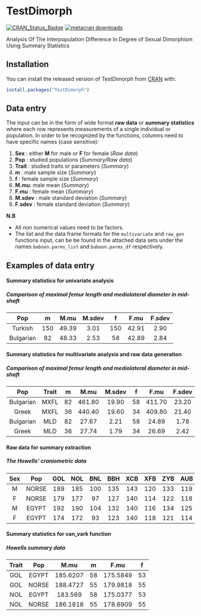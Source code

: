 # TestDimorph

<!-- badges: start -->
[![CRAN_Status_Badge](https://www.r-pkg.org/badges/version/TestDimorph)](https://cran.r-project.org/package=TestDimorph)
[![metacran downloads](https://cranlogs.r-pkg.org/badges/grand-total/TestDimorph)](https://cran.r-project.org/package=TestDimorph)
<!-- badges: end -->

Analysis Of The Interpopulation Difference In Degree of Sexual Dimorphism Using Summary Statistics

## Installation

You can install the released version of TestDimorph from [CRAN](https://CRAN.R-project.org) with:

``` r
install.packages("TestDimorph")
```

## Data entry

The input can be in the form of wide format **raw data** or **summary statistics** where each row represents measurements of a single individual or population. In order to be recognized by the functions, columns need to have specific names (case sensitive):


1. **Sex** : either **M** for male or **F** for female (*Raw data*)
2. **Pop** : studied populations (*Summary/Raw data*)
3. **Trait** : studied traits or parameters (*Summary*)
4. **m** : male sample size (*Summary*)
5. **f** : female sample size (*Summary*)
6. **M.mu**: male mean (*Summary*)
7. **F.mu** : female mean (*Summary*)
8. **M.sdev** : male standard deviation (*Summary*)
9. **F.sdev** : female standard deviation (*Summary*)

**N.B**

* All non numerical values need to be factors.
* The list and the data frame formats for the `multivariate` and `raw_gen` functions input, can be be found in the attached data sets under the names `baboon.parms_list` and `baboon.parms_df` respectively.

## Examples of data entry

#### Summary statistics for univariate analysis

##### Comparison of maximal femur length and mediolateral diameter in mid-shaft


|    Pop    |  m  | M.mu  | M.sdev |  f  | F.mu  | F.sdev |
| :-------: | :-: | :---: | :----: | :-: | :---: | :----: |
|  Turkish  | 150 | 49.39 |  3.01  | 150 | 42.91 |  2.90  |
| Bulgarian | 82  | 48.33 |  2.53  | 58  | 42.89 |  2.84  |



#### Summary statistics for multivariate analysis and raw data generation

##### Comparison of maximal femur length and mediolateral diameter in mid-shaft


|    Pop    | Trait |  m  |  M.mu  | M.sdev |  f  |  F.mu  | F.sdev |
| :-------: | :---: | :-: | :----: | :----: | :-: | :----: | :----: |
| Bulgarian | MXFL  | 82  | 461.80 | 19.90  | 58  | 411.70 | 23.20  |
|   Greek   | MXFL  | 36  | 440.40 | 19.60  | 34  | 409.80 | 21.40  |
| Bulgarian |  MLD  | 82  | 27.67  |  2.21  | 58  | 24.89  |  1.78  |
|   Greek   |  MLD  | 36  | 27.74  |  1.79  | 34  | 26.69  |  2.42  |



#### Raw data for summary extraction

##### The Howells' craniometric data

| Sex |  Pop  | GOL | NOL | BNL | BBH | XCB | XFB | ZYB | AUB |
| :-: | :---: | :-: | :-: | :-: | :-: | :-: | :-: | :-: | :-: |
|  M  | NORSE | 189 | 185 | 100 | 135 | 143 | 120 | 133 | 119 |
|  F  | NORSE | 179 | 177 | 97  | 127 | 140 | 114 | 122 | 118 |
|  M  | EGYPT | 192 | 190 | 104 | 132 | 140 | 116 | 134 | 125 |
|  F  | EGYPT | 174 | 172 | 93  | 123 | 140 | 118 | 121 | 114 |


#### Summary statistics for van_vark function

##### Howells summary data

| Trait |  Pop  |   M.mu   |  m |   F.mu   |  f |
|:-----:|:-----:|:--------:|:--:|:--------:|:--:|
|  GOL  | EGYPT | 185.6207 | 58 | 175.5849 | 53 |
|  GOL  | NORSE | 188.4727 | 55 | 179.9818 | 55 |
|  NOL  | EGYPT |  183.569 | 58 | 175.0377 | 53 |
|  NOL  | NORSE | 186.1818 | 55 | 178.6909 | 55 |
